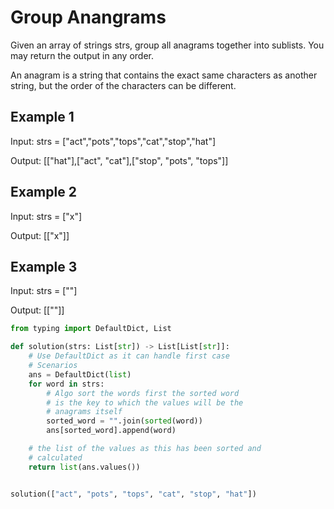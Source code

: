 # Group Anangrams

Given an array of strings strs, group all anagrams together into sublists. You may return the output in any order.

An anagram is a string that contains the exact same characters as another string, but the order of the characters can be different.

## Example 1

Input: strs = ["act","pots","tops","cat","stop","hat"]

Output: [["hat"],["act", "cat"],["stop", "pots", "tops"]]

## Example 2

Input: strs = ["x"]

Output: [["x"]]

## Example 3

Input: strs = [""]

Output: [[""]]

```python
from typing import DefaultDict, List

def solution(strs: List[str]) -> List[List[str]]:
    # Use DefaultDict as it can handle first case 
    # Scenarios 
    ans = DefaultDict(list)
    for word in strs:
        # Algo sort the words first the sorted word
        # is the key to which the values will be the 
        # anagrams itself
        sorted_word = "".join(sorted(word))
        ans[sorted_word].append(word)

    # the list of the values as this has been sorted and 
    # calculated 
    return list(ans.values())


solution(["act", "pots", "tops", "cat", "stop", "hat"])
```


